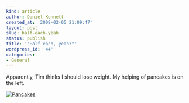 ```yaml
---
kind: article
author: Daniel Kennett
created_at: '2008-02-05 21:09:47'
layout: post
slug: half-each-yeah
status: publish
title: '"Half each, yeah?"'
wordpress_id: '44'
categories:
- General
---
```


Apparently, Tim thinks I should lose weight. My helping of pancakes is on the left. 

<a href='http://ikennd.ac/pictures/for_posts/2008/02/pancakes.jpg' title='Pancakes'><img src='http://ikennd.ac/pictures/for_posts/2008/02/pancakes.jpg' alt='Pancakes' /></a>